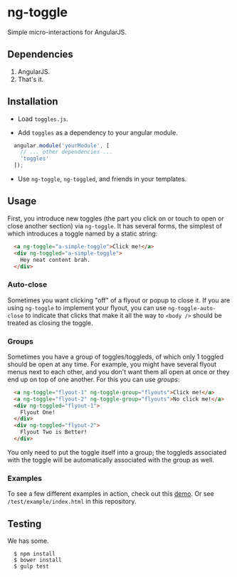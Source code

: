# ng-toggle

Simple micro-interactions for AngularJS.

## Dependencies

1. AngularJS.
2. That's it.

## Installation

* Load `toggles.js`.

* Add `toggles` as a dependency to your angular module.

```javascript
  angular.module('yourModule', [
    // ... other dependencies ...
    'toggles'
  ]);
```

* Use `ng-toggle`, `ng-toggled`, and friends in your templates.

## Usage

First, you introduce new toggles (the part you click on or touch
to open or close another section) via `ng-toggle`.  It has several forms,
the simplest of which introduces a toggle named by a static string:

```html
  <a ng-toggle="a-simple-toggle">Click me!</a>
  <div ng-toggled="a-simple-toggle">
    Hey neat content brah.
  </div>
```

### Auto-close

Sometimes you want clicking "off" of a flyout or popup to close it. If you
are using `ng-toggle` to implement your flyout, you can use `ng-toggle-auto-close`
to indicate that clicks that make it all the way to `<body />` should be
treated as closing the toggle.

### Groups

Sometimes you have a group of toggles/toggleds, of which only 1 toggled
should be open at any time. For example, you might have several flyout
menus next to each other, and you don't want them all open at once or they
end up on top of one another.  For this you can use *groups*:

```html
  <a ng-toggle="flyout-1" ng-toggle-group="flyouts">Click me!</a>
  <a ng-toggle="flyout-2" ng-toggle-group="flyouts">No click me!</a>
  <div ng-toggled="flyout-1">
    Flyout One!
  </div>
  <div ng-toggled="flyout-2">
    Flyout Two is Better!
  </div>
```

You only need to put the toggle itself into a group; the toggleds associated
with the toggle will be automatically associated with the group as well.

### Examples

To see a few different examples in action, check out this
[demo](http://plnkr.co/edit/kMH2lYJ20LqNjgqwJ6W6?p=preview). Or see
`/test/example/index.html` in this repository.

## Testing

We has some.

```
  $ npm install
  $ bower install
  $ gulp test
```

